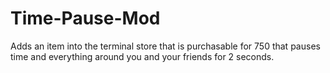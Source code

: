# Time-Pause-Mod
Adds an item into the terminal store that is purchasable for 750 that pauses time and everything around you and your friends for 2 seconds.
